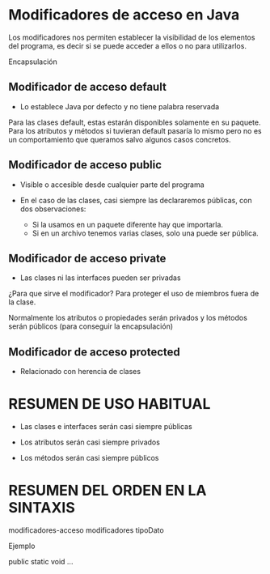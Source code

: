 # Modificadores de acceso en Java

Los modificadores nos permiten establecer
la visibilidad de los elementos del programa,
es decir si se puede acceder a ellos o no
para utilizarlos.

Encapsulación

## Modificador de acceso default

- Lo establece Java por defecto y
no tiene palabra reservada

Para las clases default, estas estarán
disponibles solamente en su paquete.
Para los atributos y métodos si tuvieran
default pasaría lo mismo pero no es un comportamiento
que queramos salvo algunos casos concretos.

## Modificador de acceso public

- Visible o accesible desde cualquier parte del programa

- En el caso de las clases, casi siempre las declararemos
públicas, con dos observaciones:
    - Si la usamos en un paquete diferente hay que importarla.
    - Si en un archivo tenemos varias clases, solo una puede
    ser pública.

## Modificador de acceso private

- Las clases ni las interfaces pueden ser privadas

¿Para que sirve el modificador? Para proteger
el uso de miembros fuera de la clase.

Normalmente los atributos o propiedades serán
privados y los métodos serán públicos (para
conseguir la encapsulación)

## Modificador de acceso protected

- Relacionado con herencia de clases

# RESUMEN DE USO HABITUAL

- Las clases e interfaces serán casi siempre
públicas

- Los atributos serán casi siempre privados

- Los métodos serán casi siempre públicos

# RESUMEN DEL ORDEN EN LA SINTAXIS

modificadores-acceso modificadores tipoDato

Ejemplo

public static void ...